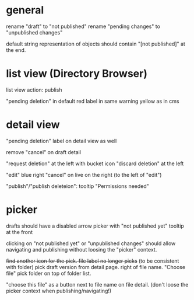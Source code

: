 # general
rename "draft" to "not published"
rename "pending changes" to "unpublished changes"

default string representation of objects should contain "[not published]" at the end.


# list view (Directory Browser)

list view action: publish

"pending deletion" in default red
label in same warning yellow as in cms


# detail view

"pending deletion" label on detail view as well

remove "cancel" on draft detail

"request deletion" at the left with bucket icon
"discard deletion" at the left

"edit" blue right
"cancel" on live on the right (to the left of "edit")

"publish"/"publish deleteion": tooltip "Permissions needed"


# picker

drafts should have a disabled arrow picker with "not published yet" tooltip at the front

clicking on "not published yet" or "unpublished changes" should allow navigating and publishing without loosing the "picker" context.

~~find another icon for the pick. file label no longer picks~~ (to be consistent with folder)
pick draft version from detail page. right of file name. "Choose file"
pick folder on top of folder list.

"choose this file" as a button next to file name on file detail. (don't loose the picker context when publishing/navigating!)
